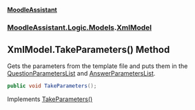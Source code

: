 #### [MoodleAssistant](index.md 'index')
### [MoodleAssistant.Logic.Models](MoodleAssistant.Logic.Models.md 'MoodleAssistant.Logic.Models').[XmlModel](MoodleAssistant.Logic.Models.XmlModel.md 'MoodleAssistant.Logic.Models.XmlModel')

## XmlModel.TakeParameters() Method

Gets the parameters from the template file and puts them in the [QuestionParametersList](MoodleAssistant.Logic.Models.ITemplateModel.QuestionParametersList.md 'MoodleAssistant.Logic.Models.ITemplateModel.QuestionParametersList') and [AnswerParametersList](MoodleAssistant.Logic.Models.ITemplateModel.AnswerParametersList.md 'MoodleAssistant.Logic.Models.ITemplateModel.AnswerParametersList').

```csharp
public void TakeParameters();
```

Implements [TakeParameters()](MoodleAssistant.Logic.Models.ITemplateModel.TakeParameters().md 'MoodleAssistant.Logic.Models.ITemplateModel.TakeParameters()')
